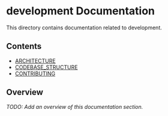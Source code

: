 ﻿# development Documentation

This directory contains documentation related to development.

## Contents

- [ARCHITECTURE](ARCHITECTURE.md)
- [CODEBASE_STRUCTURE](CODEBASE_STRUCTURE.md)
- [CONTRIBUTING](CONTRIBUTING.md)


## Overview

*TODO: Add an overview of this documentation section.*
